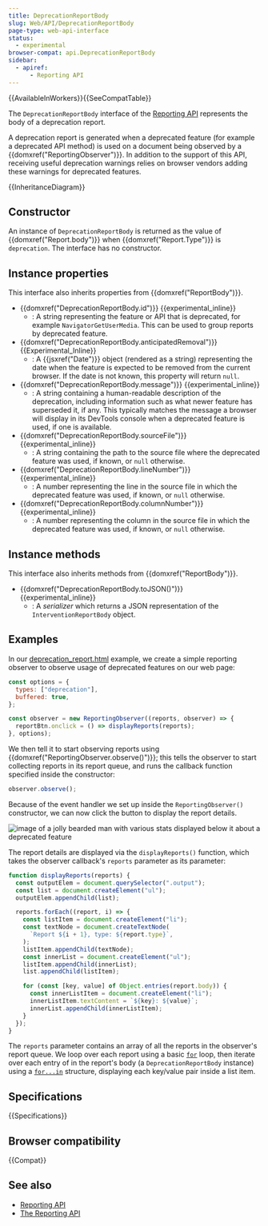 ```yaml
---
title: DeprecationReportBody
slug: Web/API/DeprecationReportBody
page-type: web-api-interface
status:
  - experimental
browser-compat: api.DeprecationReportBody
sidebar:
  - apiref:
      - Reporting API
---
```


{{AvailableInWorkers}}{{SeeCompatTable}}

The `DeprecationReportBody` interface of the [Reporting API](/en-US/docs/Web/API/Reporting_API) represents the body of a deprecation report.

A deprecation report is generated when a deprecated feature (for example a deprecated API method) is used on a document being observed by a {{domxref("ReportingObserver")}}. In addition to the support of this API, receiving useful deprecation warnings relies on browser vendors adding these warnings for deprecated features.

{{InheritanceDiagram}}

## Constructor

An instance of `DeprecationReportBody` is returned as the value of {{domxref("Report.body")}} when {{domxref("Report.Type")}} is `deprecation`. The interface has no constructor.

## Instance properties

This interface also inherits properties from {{domxref("ReportBody")}}.

- {{domxref("DeprecationReportBody.id")}} {{experimental_inline}}
  - : A string representing the feature or API that is deprecated, for example `NavigatorGetUserMedia`. This can be used to group reports by deprecated feature.
- {{domxref("DeprecationReportBody.anticipatedRemoval")}} {{Experimental_Inline}}
  - : A {{jsxref("Date")}} object (rendered as a string) representing the date when the feature is expected to be removed from the current browser. If the date is not known, this property will return `null`.
- {{domxref("DeprecationReportBody.message")}} {{experimental_inline}}
  - : A string containing a human-readable description of the deprecation, including information such as what newer feature has superseded it, if any. This typically matches the message a browser will display in its DevTools console when a deprecated feature is used, if one is available.
- {{domxref("DeprecationReportBody.sourceFile")}} {{experimental_inline}}
  - : A string containing the path to the source file where the deprecated feature was used, if known, or `null` otherwise.
- {{domxref("DeprecationReportBody.lineNumber")}} {{experimental_inline}}
  - : A number representing the line in the source file in which the deprecated feature was used, if known, or `null` otherwise.
- {{domxref("DeprecationReportBody.columnNumber")}} {{experimental_inline}}
  - : A number representing the column in the source file in which the deprecated feature was used, if known, or `null` otherwise.

## Instance methods

This interface also inherits methods from {{domxref("ReportBody")}}.

- {{domxref("DeprecationReportBody.toJSON()")}} {{experimental_inline}}
  - : A _serializer_ which returns a JSON representation of the `InterventionReportBody` object.

## Examples

In our [deprecation_report.html](https://mdn.github.io/dom-examples/reporting-api/deprecation_report.html) example, we create a simple reporting observer to observe usage of deprecated features on our web page:

```js
const options = {
  types: ["deprecation"],
  buffered: true,
};

const observer = new ReportingObserver((reports, observer) => {
  reportBtn.onclick = () => displayReports(reports);
}, options);
```

We then tell it to start observing reports using {{domxref("ReportingObserver.observe()")}}; this tells the observer to start collecting reports in its report queue, and runs the callback function specified inside the constructor:

```js
observer.observe();
```

Because of the event handler we set up inside the `ReportingObserver()` constructor, we can now click the button to display the report details.

![image of a jolly bearded man with various stats displayed below it about a deprecated feature](reporting_api_example.png)

The report details are displayed via the `displayReports()` function, which takes the observer callback's `reports` parameter as its parameter:

```js
function displayReports(reports) {
  const outputElem = document.querySelector(".output");
  const list = document.createElement("ul");
  outputElem.appendChild(list);

  reports.forEach((report, i) => {
    const listItem = document.createElement("li");
    const textNode = document.createTextNode(
      `Report ${i + 1}, type: ${report.type}`,
    );
    listItem.appendChild(textNode);
    const innerList = document.createElement("ul");
    listItem.appendChild(innerList);
    list.appendChild(listItem);

    for (const [key, value] of Object.entries(report.body)) {
      const innerListItem = document.createElement("li");
      innerListItem.textContent = `${key}: ${value}`;
      innerList.appendChild(innerListItem);
    }
  });
}
```

The `reports` parameter contains an array of all the reports in the observer's report queue. We loop over each report using a basic [`for`](/en-US/docs/Web/JavaScript/Reference/Statements/for) loop, then iterate over each entry of in the report's body (a `DeprecationReportBody` instance) using a [`for...in`](/en-US/docs/Web/JavaScript/Reference/Statements/for...in) structure, displaying each key/value pair inside a list item.

## Specifications

{{Specifications}}

## Browser compatibility

{{Compat}}

## See also

- [Reporting API](/en-US/docs/Web/API/Reporting_API)
- [The Reporting API](https://developer.chrome.com/docs/capabilities/web-apis/reporting-api)
